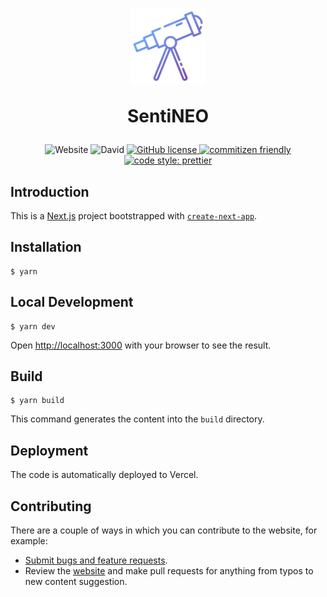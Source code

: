 <h1 align="center">
    <a href="https://sentineo.app">
        <img src="https://github.com/vandreleal/sentineo/blob/main/public/telescope.png" alt="SentiNEO logo" width="120">
    </a>
    <p align="center">SentiNEO</p>
</h1>

<p align="center">
    <img alt="Website" src="https://img.shields.io/website?url=https%3A%2F%2Fsentineo.app">
    <img alt="David" src="https://img.shields.io/david/vandreleal/sentineo">
    <a href="https://github.com/vandreleal/sentineo/blob/main/LICENSE">
        <img alt="GitHub license" src="https://img.shields.io/github/license/vandreleal/sentineo">
    </a>
    <a href="http://commitizen.github.io/cz-cli">
        <img alt="commitizen friendly" src="https://img.shields.io/badge/commitizen-friendly-brightgreen.svg">
    </a>
    <a href="https://github.com/prettier/prettier">
        <img alt="code style: prettier" src="https://img.shields.io/badge/code_style-prettier-ff69b4.svg">
    </a>
</p>

## Introduction

This is a [Next.js](https://nextjs.org/) project bootstrapped with [`create-next-app`](https://github.com/vercel/next.js/tree/canary/packages/create-next-app).

## Installation

```
$ yarn
```

## Local Development

```
$ yarn dev
```

Open [http://localhost:3000](http://localhost:3000) with your browser to see the result.

## Build

```
$ yarn build
```

This command generates the content into the `build` directory.

## Deployment

The code is automatically deployed to Vercel.

## Contributing

There are a couple of ways in which you can contribute to the website, for example:

- [Submit bugs and feature requests](https://github.com/vandreleal/sentineo/issues).
- Review the [website](https://sentineo.app) and make pull requests for anything from typos to new content suggestion.
